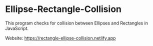 # Ellipse-Rectangle-Collision
This program checks for collision between Ellipses and Rectangles in JavaScript.

Website: https://rectangle-ellipse-collision.netlify.app
